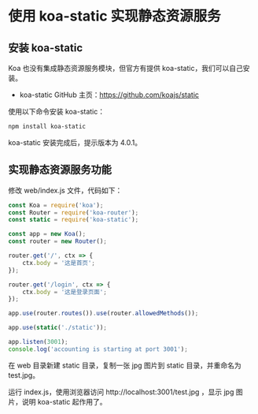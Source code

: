 # 使用 koa-static 实现静态资源服务

## 安装 koa-static

Koa 也没有集成静态资源服务模块，但官方有提供 koa-static，我们可以自己安装。

* koa-static GitHub 主页：https://github.com/koajs/static

使用以下命令安装 koa-static：

```bash
npm install koa-static
```

koa-static 安装完成后，提示版本为 4.0.1。

## 实现静态资源服务功能

修改 web/index.js 文件，代码如下：

```javascript
const Koa = require('koa');
const Router = require('koa-router');
const static = require('koa-static');

const app = new Koa();
const router = new Router();

router.get('/', ctx => {
	ctx.body = '这是首页';
});

router.get('/login', ctx => {
	ctx.body = '这是登录页面';
});

app.use(router.routes()).use(router.allowedMethods());

app.use(static('./static'));

app.listen(3001);
console.log('accounting is starting at port 3001');
```

在 web 目录新建 static 目录，复制一张 jpg 图片到 static 目录，并重命名为 test.jpg。

运行 index.js，使用浏览器访问 http://localhost:3001/test.jpg ，显示 jpg 图片，说明 koa-static 起作用了。